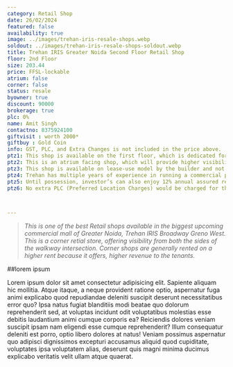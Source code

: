```yaml
---
category: Retail Shop
date: 26/02/2024
featured: false
availability: true
image: ../images/trehan-iris-resale-shops.webp
soldout: ../images/trehan-iris-resale-shops-soldout.webp
title: Trehan IRIS Greater Noida Second Floor Retail Shop
floor: 2nd Floor
size: 203.44
price: FFSL-lockable
atrium: false
corner: false
status: resale
byowner: true
discount: 90000
brokerage: true
plc: 0%
name: Amit Singh
contactno: 8375924100
giftvisit : worth 2000*
giftbuy : Gold Coin
info: GST, PLC, and Extra Changes is not included in the price above.
ptz1: This shop is available on the first floor, which is dedicated for Mens and Sports retail shops only.
ptz2: This is an atrium facing shop, which will provide higher visibility and footfall. Therefore, a rental yield for this shops can be expected.
ptz3: This shop is available on lease-use model by the builder and not for personal use.
ptz4: Trehan has multiple years of experience in running a commercial project on lease model, so the investors can be assured for rental yield from their shop for a long period of time.
ptz5: Until possession, investor’s can also enjoy 12% annual assured return by the builder.
ptz6: No extra PLC (Preferred Location Charges) would be charged for this shop even though the shop is atrium facing and right beside the escalators.



---
```


> _This is one of the best Retail shops available in the biggest upcoming commercial mall of Greater Noida, Trehan IRIS Broadway Greno West. This is a corner retial store, offering visibility from both the sides of the walkway intersection. Corner shops are generally rented on a higher rent because it offers, higher revenue to the tenants._


##lorem ipsum

Lorem ipsum dolor sit amet consectetur adipisicing elit. Sapiente aliquam hic mollitia. Atque itaque, a neque provident ratione optio, aspernatur fuga animi explicabo quod repudiandae deleniti suscipit deserunt necessitatibus error quo? Ipsa natus fugiat blanditiis modi beatae quo dolorum reprehenderit sed, at voluptas incidunt odit voluptatibus molestias esse debitis laudantium animi cumque corporis ea? Reiciendis dolores veniam suscipit ipsam nam eligendi esse cumque reprehenderit? Illum consequatur deleniti est porro, optio libero dolores at natus! Veniam possimus aspernatur quo adipisci dignissimos excepturi accusamus aliquid quod cupiditate, voluptates ipsa voluptatem alias, deserunt quis magni minima ducimus explicabo veritatis velit ullam atque quaerat.